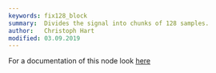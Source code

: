 ```yaml
---
keywords: fix128_block
summary:  Divides the signal into chunks of 128 samples.
author:   Christoph Hart
modified: 03.09.2019
---
```

  
For a documentation of this node look [here](/scriptnode/list/container/fix8_block)